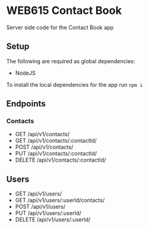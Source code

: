 # WEB615 Contact Book #

Server side code for the Contact Book app

## Setup ##

The following are required as global dependencies:

* NodeJS

To install the local dependencies for the app run ``` npm i ```

## Endpoints ##

### Contacts ###

* GET /api/v1/contacts/
* GET /api/v1/contacts/:contactId/
* POST /api/v1/contacts/
* PUT /api/v1/contacts/:contactId/
* DELETE /api/v1/contacts/:contactId/

## Users ##

* GET /api/v1/users/
* GET /api/v1/users/:userId/contacts/
* POST /api/v1/users/
* PUT /api/v1/users/:userId/
* DELETE /api/v1/users/:userId/
